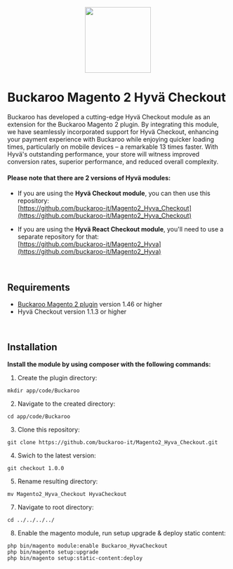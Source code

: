 <p align="center">
  <img src="https://github.com/buckaroo-it/Magento2/assets/105488705/b00d2fcd-2458-4a8b-ab1f-e85d678a0008" width="150px" position="center">
</p>

# Buckaroo Magento 2 Hyvä Checkout
Buckaroo has developed a cutting-edge Hyvä Checkout module as an extension for the Buckaroo Magento 2 plugin. By integrating this module, we have seamlessly incorporated support for Hyvä Checkout, enhancing your payment experience with Buckaroo while enjoying quicker loading times, particularly on mobile devices – a remarkable 13 times faster. With Hyvä's outstanding performance, your store will witness improved conversion rates, superior performance, and reduced overall complexity.

#### Please note that there are 2 versions of Hyvä modules:
* If you are using the **Hyvä Checkout module**, you can then use this repository:<br>
[https://github.com/buckaroo-it/Magento2_Hyva_Checkout](https://github.com/buckaroo-it/Magento2_Hyva_Checkout)

* If you are using the **Hyvä React Checkout module**, you'll need to use a separate repository for that:<br>
[https://github.com/buckaroo-it/Magento2_Hyva](https://github.com/buckaroo-it/Magento2_Hyva)
<br>

## Requirements
* [Buckaroo Magento 2 plugin](https://github.com/buckaroo-it/Magento2/releases) version 1.46 or higher
* Hyvä Checkout version 1.1.3 or higher
<br>

## Installation
**Install the module by using composer with the following commands:**

1. Create the plugin directory:
```
mkdir app/code/Buckaroo
```
2. Navigate to the created directory:
```
cd app/code/Buckaroo
```
3. Clone this repository:
```
git clone https://github.com/buckaroo-it/Magento2_Hyva_Checkout.git
```
4. Swich to the latest version:
```
git checkout 1.0.0
```
5. Rename resulting directory:
```
mv Magento2_Hyva_Checkout HyvaCheckout
```
7. Navigate to root directory:
```
cd ../../../../
```
8. Enable the magento module, run setup upgrade & deploy static content:
```
php bin/magento module:enable Buckaroo_HyvaCheckout
php bin/magento setup:upgrade
php bin/magento setup:static-content:deploy
```
